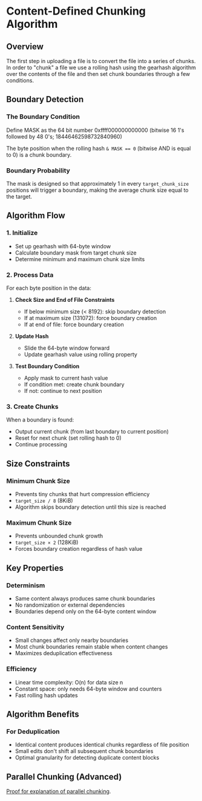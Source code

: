 # Content-Defined Chunking Algorithm

## Overview

The first step in uploading a file is to convert the file into a series of chunks. In order to "chunk" a file we use a rolling hash using the gearhash algorithm over the contents of the file and then set chunk boundaries through a few conditions.

## Boundary Detection

### The Boundary Condition

Define MASK as the 64 bit number 0xffff000000000000 (bitwise 16 1's followed by 48 0's; 18446462598732840960)

The byte position when the rolling hash `& MASK == 0` (bitwise AND is equal to 0) is a chunk boundary.

### Boundary Probability

The mask is designed so that approximately 1 in every `target_chunk_size` positions will trigger a boundary, making the average chunk size equal to the target.

## Algorithm Flow

### 1. Initialize

- Set up gearhash with 64-byte window
- Calculate boundary mask from target chunk size
- Determine minimum and maximum chunk size limits

### 2. Process Data

For each byte position in the data:

1. **Check Size and End of File Constraints**
   - If below minimum size (< 8192): skip boundary detection
   - If at maximum size (131072): force boundary creation
   - If at end of file: force boundary creation

2. **Update Hash**
   - Slide the 64-byte window forward
   - Update gearhash value using rolling property

3. **Test Boundary Condition**
   - Apply mask to current hash value
   - If condition met: create chunk boundary
   - If not: continue to next position

### 3. Create Chunks

When a boundary is found:

- Output current chunk (from last boundary to current position)
- Reset for next chunk (set rolling hash to 0)
- Continue processing

## Size Constraints

### Minimum Chunk Size

- Prevents tiny chunks that hurt compression efficiency
- `target_size / 8` (8KiB)
- Algorithm skips boundary detection until this size is reached

### Maximum Chunk Size  

- Prevents unbounded chunk growth
- `target_size × 2` (128KiB)
- Forces boundary creation regardless of hash value

## Key Properties

### Determinism

- Same content always produces same chunk boundaries
- No randomization or external dependencies
- Boundaries depend only on the 64-byte content window

### Content Sensitivity

- Small changes affect only nearby boundaries
- Most chunk boundaries remain stable when content changes
- Maximizes deduplication effectiveness

### Efficiency

- Linear time complexity: O(n) for data size n
- Constant space: only needs 64-byte window and counters
- Fast rolling hash updates

## Algorithm Benefits

### For Deduplication

- Identical content produces identical chunks regardless of file position
- Small edits don't shift all subsequent chunk boundaries
- Optimal granularity for detecting duplicate content blocks

## Parallel Chunking (Advanced)

[Proof for explanation of parallel chunking](../deduplication/src/parallel%20chunking.pdf).
